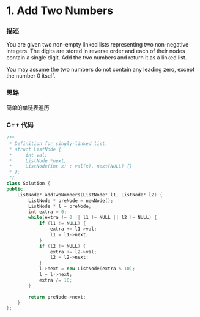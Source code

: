 # 1. Add Two Numbers
### 描述
You are given two non-empty linked lists representing two non-negative integers. The digits are stored in reverse order and each of their nodes contain a single digit. Add the two numbers and return it as a linked list.

You may assume the two numbers do not contain any leading zero, except the number 0 itself.
### 思路
简单的单链表遍历
### C++ 代码
```cpp
/**
 * Definition for singly-linked list.
 * struct ListNode {
 *     int val;
 *     ListNode *next;
 *     ListNode(int x) : val(x), next(NULL) {}
 * };
 */
class Solution {
public:
    ListNode* addTwoNumbers(ListNode* l1, ListNode* l2) {
        ListNode * preNode = newNode();
        ListNode * l = preNode;
        int extra = 0;
        while(extra != 0 || l1 != NULL || l2 != NULL) {
            if (l1 != NULL) {
                extra += l1->val;
                l1 = l1->next;
            }
            if (l2 != NULL) {
                extra += l2->val;
                l2 = l2->next;
            }
            l->next = new ListNode(extra % 10);
            l = l->next;
            extra /= 10;
        }

        return preNode->next;
    }
};
```